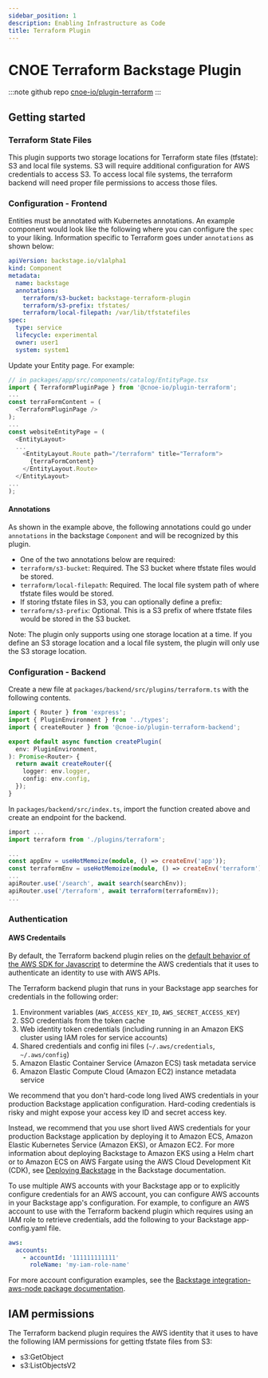 ```yaml
---
sidebar_position: 1
description: Enabling Infrastructure as Code
title: Terraform Plugin
---
```

# CNOE Terraform Backstage Plugin
:::note github repo
[cnoe-io/plugin-terraform](https://github.com/cnoe-io/plugin-terraform)
:::
## Getting started

### Terraform State Files
This plugin supports two storage locations for Terraform state files (tfstate): S3 and local file systems. S3 will require additional configuration for AWS credentials to access S3. To access local file systems, the terraform backend will need proper file permissions to access those files.

### Configuration - Frontend

Entities must be annotated with Kubernetes annotations. An example component
would look like the following where you can configure the `spec` to your
liking. Information specific to Terraform goes under `annotations` as 
shown below:

```yaml
apiVersion: backstage.io/v1alpha1
kind: Component
metadata:
  name: backstage
  annotations:
    terraform/s3-bucket: backstage-terraform-plugin
    terraform/s3-prefix: tfstates/
    terraform/local-filepath: /var/lib/tfstatefiles
spec:
  type: service
  lifecycle: experimental
  owner: user1
  system: system1
```

Update your Entity page. For example:
```typescript
// in packages/app/src/components/catalog/EntityPage.tsx
import { TerraformPluginPage } from '@cnoe-io/plugin-terraform';
...
const terraFormContent = (
  <TerraformPluginPage />
);
...
const websiteEntityPage = (
  <EntityLayout>
  ...
    <EntityLayout.Route path="/terraform" title="Terraform">
      {terraFormContent}
    </EntityLayout.Route>
  </EntityLayout>
...
);
```

#### Annotations
As shown in the example above, the following annotations could go under
`annotations` in the backstage `Component` and will be recognized by this plugin.

- One of the two annotations below are required:
- `terraform/s3-bucket`: Required. The S3 bucket where tfstate files would be stored.
- `terraform/local-filepath`: Required. The local file system path of where tfstate files would be stored.
- If storing tfstate files in S3, you can optionally define a prefix:
- `terraform/s3-prefix`: Optional. This is a S3 prefix of where tfstate files would be stored in the S3 bucket.

Note: The plugin only supports using one storage location at a time. If you define an S3 storage location and a local file system, the plugin will only use the S3 storage location.

### Configuration - Backend

Create a new file at `packages/backend/src/plugins/terraform.ts` with the following contents.

```typescript
import { Router } from 'express';
import { PluginEnvironment } from '../types';
import { createRouter } from '@cnoe-io/plugin-terraform-backend';

export default async function createPlugin(
  env: PluginEnvironment,
): Promise<Router> {
  return await createRouter({
    logger: env.logger,
    config: env.config,
  });
}

```

In `packages/backend/src/index.ts`, import the function created above and create an endpoint for the backend.

```typescript
import ...
import terraform from './plugins/terraform';

...
const appEnv = useHotMemoize(module, () => createEnv('app'));
const terraformEnv = useHotMemoize(module, () => createEnv('terraform'));
...
apiRouter.use('/search', await search(searchEnv));
apiRouter.use('/terraform', await terraform(terraformEnv));
...
```



### Authentication

#### AWS Credentails

By default, the Terraform backend plugin relies on the [default behavior of the AWS SDK for Javascript](https://docs.aws.amazon.com/AWSJavaScriptSDK/v3/latest/modules/_aws_sdk_credential_provider_node.html) to determine the AWS credentials that it uses to authenticate an identity to use with AWS APIs.

The Terraform backend plugin that runs in your Backstage app searches for credentials in the following order:

1. Environment variables (`AWS_ACCESS_KEY_ID`, `AWS_SECRET_ACCESS_KEY`)
1. SSO credentials from the token cache
1. Web identity token credentials (including running in an Amazon EKS cluster using IAM roles for service accounts)
1. Shared credentials and config ini files (`~/.aws/credentials`, `~/.aws/config`)
1. Amazon Elastic Container Service (Amazon ECS) task metadata service
1. Amazon Elastic Compute Cloud (Amazon EC2) instance metadata service

We recommend that you don't hard-code long lived AWS credentials in your production Backstage application configuration. Hard-coding credentials is risky and might expose your access key ID and secret access key.

Instead, we recommend that you use short lived AWS credentials for your production Backstage application by deploying it to Amazon ECS, Amazon Elastic Kubernetes Service (Amazon EKS), or Amazon EC2. For more information about deploying Backstage to Amazon EKS using a Helm chart or to Amazon ECS on AWS Fargate using the AWS Cloud Development Kit (CDK), see [Deploying Backstage](https://backstage.io/docs/deployment/) in the Backstage documentation.

To use multiple AWS accounts with your Backstage app or to explicitly configure credentials for an AWS account, you can configure AWS accounts in your Backstage app's configuration.
For example, to configure an AWS account to use with the Terraform backend plugin which requires using an IAM role to retrieve credentials, add the following to your Backstage app-config.yaml file.

```yaml
aws:
  accounts:
    - accountId: '111111111111'
      roleName: 'my-iam-role-name'
```

For more account configuration examples, see the [Backstage integration-aws-node package documentation](https://www.npmjs.com/package/@backstage/integration-aws-node).

## IAM permissions

The Terraform backend plugin requires the AWS identity that it uses to have the following IAM permissions for getting tfstate files from S3:

* s3:GetObject
* s3:ListObjectsV2

